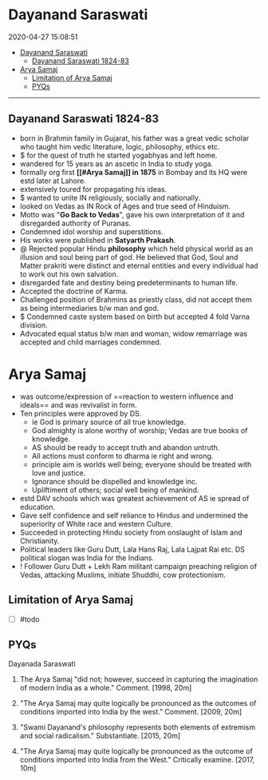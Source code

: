 # Dayanand Saraswati

2020-04-27 15:08:51

- [Dayanand Saraswati](#dayanand-saraswati)
	- [Dayanand Saraswati 1824-83](#dayanand-saraswati-1824-83)
- [Arya Samaj](#arya-samaj)
	- [Limitation of Arya Samaj](#limitation-of-arya-samaj)
	- [PYQs](#pyqs)


---

## Dayanand Saraswati 1824-83

- born in Brahmin family in Gujarat, his father was a great vedic scholar who taught him vedic literature, logic, philosophy, ethics etc.
- $ for the quest of truth he started yogabhyas and left home.
- wandered for 15 years as an ascetic in India to study yoga.
- formally org first **[[#Arya Samaj]] in 1875** in Bombay and its HQ were estd later at Lahore.
- extensively toured for propagating his ideas.
- $ wanted to unite IN religiously, socially and nationally.
- looked on Vedas as IN Rock of Ages and true seed of Hinduism.
- Motto was "**Go Back to Vedas**", gave his own interpretation of it and disregarded authority of Puranas.
- Condemned idol worship and superstitions.
- His works were published in **Satyarth Prakash**.
- @ Rejected popular Hindu **philosophy** which held physical world as an illusion and soul being part of god. He believed that God, Soul and Matter prakriti were distinct and eternal entities and every individual had to work out his own salvation.
- disregarded fate and destiny being predeterminants to human life.
- Accepted the doctrine of Karma.
- Challenged position of Brahmins as priestly class, did not accept them as being intermediaries b/w man and god.
- $ Condemned caste system based on birth but accepted 4 fold Varna division.
- Advocated equal status b/w man and woman, widow remarriage was accepted and child marriages condemned.

# Arya Samaj

- was outcome/expression of ==reaction to western influence and ideals== and was revivalist in form.
- Ten principles were approved by DS.
	- ie God is primary source of all true knowledge.
	- God almighty is alone worthy of worship; Vedas are true books of knowledge.
	- AS should be ready to accept truth and abandon untruth.
	- All actions must conform to dharma ie right and wrong.
	- principle aim is worlds well being; everyone should be treated with love and justice.
	- Ignorance should be dispelled and knowledge inc.
	- Upliftiment of others; social well being of mankind.
- estd DAV schools which was greatest achievement of AS ie spread of education.
- Gave self confidence and self reliance to Hindus and undermined the superiority of White race and western Culture.
- Succeeded in protecting Hindu society from onslaught of Islam and Christianity.
- Political leaders like Guru Dutt, Lala Hans Raj, Lala Lajpat Rai etc. DS political slogan was India for the Indians.
- ! Follower Guru Dutt + Lekh Ram militant campaign preaching religion of Vedas, attacking Muslims, initiate Shuddhi, cow protectionism.

## Limitation of Arya Samaj

- [ ] #todo

## PYQs

Dayanada Saraswati

1. The Arya Samaj "did not; however, succeed in capturing the imagination of modern India as a whole." Comment. [1998, 20m]


2. "The Arya Samaj may quite logically be pronounced as the outcomes of conditions imported into India by the west." Comment. [2009, 20m]


2. "Swami Dayanand's philosophy represents both elements of extremism and social radicalism." Substantiate. [2015, 20m]


2. "The Arya Samaj may quite logically be pronounced as the outcome of conditions imported into India from the West." Critically examine. [2017, 10m]
